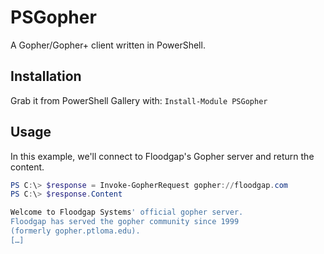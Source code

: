 # PSGopher
A Gopher/Gopher+ client written in PowerShell.

## Installation
Grab it from PowerShell Gallery with: `Install-Module PSGopher`

## Usage
In this example, we'll connect to Floodgap's Gopher server and return the content.

```powershell
PS C:\> $response = Invoke-GopherRequest gopher://floodgap.com
PS C:\> $response.Content

Welcome to Floodgap Systems' official gopher server.
Floodgap has served the gopher community since 1999
(formerly gopher.ptloma.edu).
[…]
```